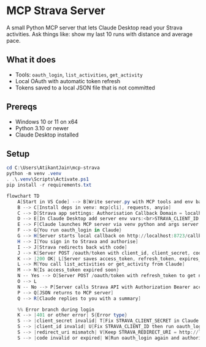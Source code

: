 # MCP Strava Server

A small Python MCP server that lets Claude Desktop read your Strava activities. Ask things like: show my last 10 runs with distance and average pace.

## What it does
- Tools: `oauth_login`, `list_activities`, `get_activity`
- Local OAuth with automatic token refresh
- Tokens saved to a local JSON file that is not committed

## Prereqs
- Windows 10 or 11 on x64
- Python 3.10 or newer
- Claude Desktop installed

## Setup
```powershell
cd C:\Users\AtikantJain\mcp-strava
python -m venv .venv
. .\.venv\Scripts\Activate.ps1
pip install -r requirements.txt

flowchart TD
    A[Start in VS Code] --> B[Write server.py with MCP tools and env based config]
    B --> C[Install deps in venv: mcp[cli], requests, anyio]
    C --> D[Strava app settings: Authorisation Callback Domain = localhost, Website = http://localhost]
    D --> E[In Claude Desktop add server env vars:<br>STRAVA_CLIENT_ID, STRAVA_CLIENT_SECRET,<br>STRAVA_REDIRECT_URI, STRAVA_TOKEN_PATH, STRAVA_SCOPES]
    E --> F[Claude launches MCP server via venv python and args server.py]
    F --> G{You run oauth_login in Claude}
    G --> H[Server starts local callback on http://localhost:8723/callback and opens browser]
    H --> I[You sign in to Strava and authorise]
    I --> J[Strava redirects back with code]
    J --> K[Server POST /oauth/token with client_id, client_secret, code]
    K --> |200 OK| L[Server saves access_token, refresh_token, expires_at to STRAVA_TOKEN_PATH]
    L --> M[You call list_activities or get_activity from Claude]
    M --> N{Is access_token expired soon}
    N -- Yes --> O[Server POST /oauth/token with refresh_token to get new tokens]
    O --> L
    N -- No --> P[Server calls Strava API with Authorization Bearer access_token]
    P --> Q[JSON returns to MCP server]
    Q --> R[Claude replies to you with a summary]

    %% Error branch during login
    K --> |401 or other error| S{Error type}
    S --> |client_secret invalid| T[Fix STRAVA_CLIENT_SECRET in Claude env then run oauth_login again]
    S --> |client_id invalid| U[Fix STRAVA_CLIENT_ID then run oauth_login again]
    S --> |redirect_uri mismatch| V[Keep STRAVA_REDIRECT_URI = http://localhost:8723/callback and dashboard domain = localhost]
    S --> |code invalid or expired| W[Run oauth_login again and authorise promptly]

